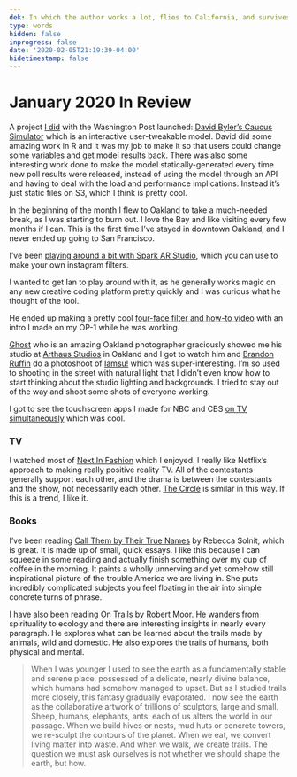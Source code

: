 ```yaml
---
dek: In which the author works a lot, flies to California, and survives the Iowa Caucuses 
type: words
hidden: false
inprogress: false
date: '2020-02-05T21:19:39-04:00'
hidetimestamp: false
---
```


# January 2020 In Review

A project [I did](https://twitter.com/databyler/status/1215270810165960704) with the Washington Post launched: [David Byler’s Caucus Simulator](https://twitter.com/databyler/status/1215267551187558402) which is an interactive user-tweakable model. David did some amazing work in R and it was my job to make it so that users could change some variables and get model results back. There was also some interesting work done to make the model statically-generated every time new poll results were released, instead of using the model through an API and having to deal with the load and performance implications. Instead it’s just static files on S3, which I think is pretty cool. 

In the beginning of the month I flew to Oakland to take a much-needed break, as I was starting to burn out. I love the Bay and like visiting every few months if I can. This is the first time I’ve stayed in downtown Oakland, and I never ended up going to San Francisco. 

I’ve been [playing around a bit with Spark AR Studio](https://twitter.com/mrejfox/status/1211384341185646595), which you can use to make your own instagram filters. 

I wanted to get Ian to play around with it, as he generally works magic on any new creative coding platform pretty quickly and I was curious what he thought of the tool. 

He ended up making a pretty cool [four-face filter and how-to video](https://www.youtube.com/watch?v=lTA7_y-dZxY&feature=youtu.be) with an intro I made on my OP-1 while he was working. 

[Ghost](https://www.instagram.com/54ghosts/?hl=en) who is an amazing Oakland photographer graciously showed me his studio at [Arthaus Studios](https://www.artthausstudios.com/) in Oakland and I got to watch him and [Brandon Ruffin](https://www.instagram.com/ruffdraft/?hl=en) do a photoshoot of [Iamsu!](https://www.instagram.com/p/B7m0ihsglw0/) which was super-interesting. I’m so used to shooting in the street with natural light that I didn’t even know how to start thinking about the studio lighting and backgrounds. I tried to stay out of the way and shoot some shots of everyone working. 

I got to see the touchscreen apps I made for NBC and CBS [on TV simultaneously](https://twitter.com/mrejfox/status/1224820807010000901) which was cool. 

### TV
I watched most of [Next In Fashion](https://en.wikipedia.org/wiki/Next_In_Fashion) which I enjoyed. I really like Netflix’s approach to making really positive reality TV. All of the contestants generally support each other, and the drama is between the contestants and the show, not necessarily each other. [The Circle](https://en.wikipedia.org/wiki/The_Circle_(American_TV_series)) is similar in this way. If this is a trend, I like it. 

### Books
I’ve been reading [Call Them by Their True Names](https://www.goodreads.com/book/show/39688744-call-them-by-their-true-names) by Rebecca Solnit, which is great. It is made up of small, quick essays. I like this because I can squeeze in some reading and actually finish something over my cup of coffee in the morning. It paints a wholly unnerving and yet somehow still inspirational picture of the trouble America we are living in. She puts incredibly complicated subjects you feel floating in the air into simple concrete turns of phrase. 

I have also been reading [On Trails](https://www.goodreads.com/notes/31038308-on-trails/9273959-ej-fox?ref=abp) by Robert Moor. He wanders from spirituality to ecology and there are interesting insights in nearly every paragraph. He explores what can be learned about the trails made by animals, wild and domestic. He also explores the trails of humans, both physical and mental. 

> When I was younger I used to see the earth as a fundamentally stable and serene place, possessed of a delicate, nearly divine balance, which humans had somehow managed to upset. But as I studied trails more closely, this fantasy gradually evaporated. I now see the earth as the collaborative artwork of trillions of sculptors, large and small. Sheep, humans, elephants, ants: each of us alters the world in our passage. When we build hives or nests, mud huts or concrete towers, we re-sculpt the contours of the planet. When we eat, we convert living matter into waste. And when we walk, we create trails. The question we must ask ourselves is not whether we should shape the earth, but how.